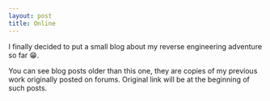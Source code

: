 ```yaml
---
layout: post
title: Online
---
```


I finally decided to put a small blog about my reverse engineering adventure so far 😁.

You can see blog posts older than this one, they are copies of my previous work originally posted on forums.
Original link will be at the beginning of such posts.